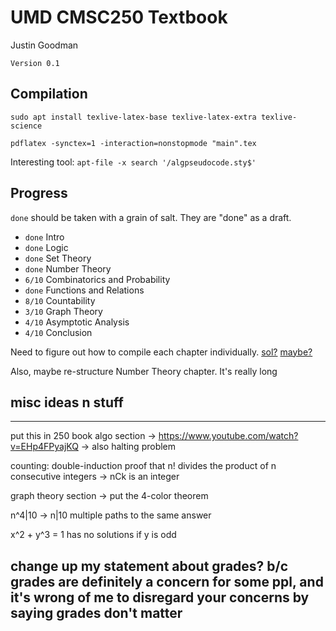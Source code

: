 # UMD CMSC250 Textbook

Justin Goodman

`Version 0.1`

## Compilation

```
sudo apt install texlive-latex-base texlive-latex-extra texlive-science

pdflatex -synctex=1 -interaction=nonstopmode "main".tex
```

Interesting tool: `apt-file -x search '/algpseudocode.sty$'`

## Progress

`done` should be taken with a grain of salt. They are "done" as a draft.

* `done` Intro
* `done` Logic
* `done` Set Theory
* `done` Number Theory
* `6/10` Combinatorics and Probability
* `done` Functions and Relations
* `8/10` Countability
* `3/10` Graph Theory
* `4/10` Asymptotic Analysis
* `4/10` Conclusion

Need to figure out how to compile each chapter individually. [sol?](https://tex.stackexchange.com/questions/31334/how-to-create-individual-chapter-pdfs-from-included-texs) [maybe?](https://tex.stackexchange.com/questions/231861/how-do-i-get-consecutive-section-numbering-for-an-entire-document-using-subfiles)

Also, maybe re-structure Number Theory chapter. It's really long

## misc ideas n stuff
---
put this in 250 book algo section
-> https://www.youtube.com/watch?v=EHp4FPyajKQ
-> also halting problem

counting:
double-induction proof that n! divides the product of n consecutive integers
-> nCk is an integer

graph theory section
-> put the 4-color theorem

n^4|10 -> n|10
multiple paths to the same answer

x^2 + y^3 = 1 has no solutions if y is odd

change up my statement about grades? b/c grades are definitely a concern for some ppl, and it's wrong of me to disregard your concerns by saying grades don't matter
---
